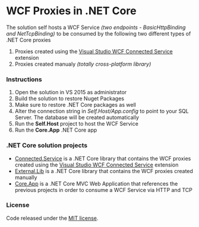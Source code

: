 # WCF Proxies in .NET Core
The solution self hosts a WCF Service <i>(two endpoints - BasicHttpBinding and NetTcpBinding)</i> to be consumed by the following two different types of .NET Core proxies
<ol>
<li>Proxies created using the <a href="https://marketplace.visualstudio.com/items?itemName=erikcai-MSFT.VisualStudioWCFConnectedService">Visual Studio WCF Connected Service</a> extension</li>
<li>Proxies created manualy <i>(totally cross-platform library)</i></li>
</ol>
<h3>Instructions</h3>
<ol>
<li>Open the solution in VS 2015 as administrator</li>
<li>Build the solution to restore Nuget Packages</li>
<li>Make sure to restore .NET Core packages as well</li>
<li>Alter the connection string in <i>Self.Host/App.config</i> to point to your SQL Server. The database will be created automatically</li>
<li>Run the <b>Self.Host</b> project to host the WCF Service</li>
<li>Run the <b>Core.App</b> .NET Core app</li>
</ol>
<h3>.NET Core solution projects</h3>
<ul>
<li><a href="https://github.com/chsakell/wcf-dot-net-core/tree/master/Connected.Service">Connected.Service</a> is a .NET Core library that contains the WCF proxies created using the <a href="https://marketplace.visualstudio.com/items?itemName=erikcai-MSFT.VisualStudioWCFConnectedService">Visual Studio WCF Connected Service</a> extension</li>
<li><a href="https://github.com/chsakell/wcf-dot-net-core/tree/master/External.Lib">External.Lib</a> is a .NET Core library that contains the WCF proxies created manually</li>
<li><a href="https://github.com/chsakell/wcf-dot-net-core/tree/master/Core.App">Core.App</a> is a .NET Core MVC Web Application that references the previous projects in order to consume a WCF Service via HTTP and TCP</li>
</ul>
<h3>License</h3>
Code released under the <a href="https://github.com/chsakell/wcf-dot-net-core/blob/master/licence" target="_blank"> MIT license</a>.

